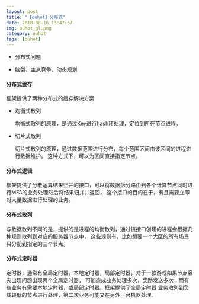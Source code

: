 ```yaml
---
layout: post
title: "【ouhot】分布式"
date: 2018-08-16 13:47:57
img: ouhot_gl.png
category: ouhot
tags: [ouhot]
---
```


- 分布式问题

- 脑裂、主从竞争、动态规划
&nbsp;

#### 分布式缓存

框架提供了两种分布式的缓存解决方案
- 均衡式散列

    均衡式散列的原理，是通过Key进行hash环处理，定位到所在节点进程。

- 切片式散列

    切片式散列的原理，通过数据范围进行分布，每个范围区间由该区间的进程进行数据维护。
    这种方式下，可以为区间直接指定节点。
 
#### 分布式逻辑

框架提供了分散运算结果归并的接口，可以将数据拆分路由到各个计算节点同时进行MFA的业务处理然后将结果归并并返回，
这个接口的目的在于，有且需要立即对大量数据进行处理的业务。

#### 分布式散列

与数据散列不同的是，提供的是进程的均衡散列，通过该接口创建的进程会根据几种规则散列到对应的服务器节点中，
这些规则有，比如想要一个大区的所有场景只分配到指定的三个节点。

#### 分布式定时器

定时器，通常有全局定时器，本地定时器，局部定时器，对于一款游戏如果节点容灾出现问题出现两个全局定时器，
可能造成业务处理多次，奖励发送多次；而有些业务有需要本地定时器，或局部定时器。框架提供了全局定时器
业务散列到负载较低的节点进行处理，第二次业务可能又在另外一台机器处理。
